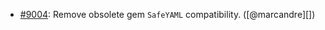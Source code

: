 * [#9004](https://github.com/rubocop-hq/rubocop/pull/9004): Remove obsolete gem `SafeYAML` compatibility. ([@marcandre][])
